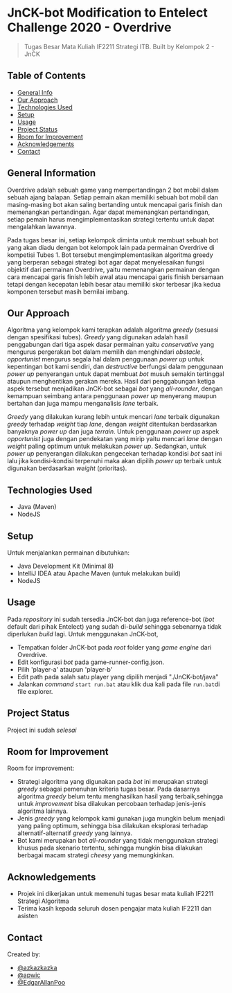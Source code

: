 # JnCK-bot Modification to Entelect Challenge 2020 - Overdrive
> Tugas Besar Mata Kuliah IF2211 Strategi ITB.
> Built by Kelompok 2 - JnCK

## Table of Contents
* [General Info](#general-information)
* [Our Approach](#our-approach)
* [Technologies Used](#technologies-used)
* [Setup](#setup)
* [Usage](#usage)
* [Project Status](#project-status)
* [Room for Improvement](#room-for-improvement)
* [Acknowledgements](#acknowledgements)
* [Contact](#contact)
<!-- * [License](#license) -->


## General Information
Overdrive adalah sebuah game yang mempertandingan 2 bot mobil dalam sebuah ajang balapan. Setiap pemain akan memiliki sebuah bot mobil dan masing-masing bot akan saling bertanding untuk mencapai garis finish dan memenangkan pertandingan. Agar dapat memenangkan pertandingan, setiap pemain harus mengimplementasikan strategi tertentu untuk dapat mengalahkan lawannya. 

Pada tugas besar ini, setiap kelompok diminta untuk membuat sebuah bot yang akan diadu dengan bot kelompok lain pada permainan Overdrive di kompetisi Tubes 1. Bot tersebut mengimplementasikan algoritma greedy yang berperan sebagai strategi bot agar dapat menyelesaikan fungsi objektif dari permainan Overdrive, yaitu memenangkan permainan dengan cara mencapai garis finish lebih awal atau mencapai garis finish bersamaan tetapi dengan kecepatan lebih besar atau memiliki skor terbesar jika kedua komponen tersebut masih bernilai imbang. 

## Our Approach
Algoritma yang kelompok kami terapkan adalah algoritma _greedy_ (sesuasi dengan spesifikasi tubes). _Greedy_ yang digunakan adalah hasil penggabungan dari tiga aspek dasar permainan yaitu _conservative_ yang mengurus pergerakan bot dalam memilih dan menghindari _obstacle_, _opportunist_ mengurus segala hal dalam penggunaan _power up_ untuk kepentingan bot kami sendiri, dan _destructive_ berfungsi dalam penggunaan _power up_ penyerangan untuk dapat membuat _bot_ musuh semakin tertinggal ataupun menghentikan gerakan mereka. Hasil dari penggabungan ketiga aspek tersebut menjadikan JnCK-bot sebagai _bot_ yang _all-rounder_, dengan kemampuan seimbang antara penggunaan _power up_ menyerang maupun bertahan dan juga mampu menganalisis _lane_ terbaik.

_Greedy_ yang dilakukan kurang lebih untuk mencari _lane_ terbaik digunakan _greedy_ terhadap _weight_ tiap _lane_, dengan _weight_ ditentukan berdasarkan banyaknya _power up_ dan juga _terrain_. Untuk penggunaan _power up_ aspek _opportunist_ juga dengan pendekatan yang mirip yaitu mencari _lane_ dengan _weight_ paling optimum untuk melakukan _power up_. Sedangkan, untuk _power up_ penyerangan dilakukan pengecekan terhadap kondisi _bot_ saat ini lalu jika kondisi-kondisi terpenuhi maka akan dipilih _power up_ terbaik untuk digunakan berdasarkan _weight_ (prioritas). 

## Technologies Used
- Java (Maven)
- NodeJS

## Setup
Untuk menjalankan permainan dibutuhkan:
- Java Development Kit (Minimal 8)
- IntelliJ IDEA atau Apache Maven (untuk melakukan build)
- NodeJS

## Usage
Pada _repository_ ini sudah tersedia JnCK-bot dan juga reference-bot (_bot_ default dari pihak Entelect) yang sudah di-_build_ sehingga sebenarnya tidak diperlukan _build_ lagi. Untuk menggunakan JnCK-bot, 
- Tempatkan folder JnCK-bot pada _root_ folder yang _game engine_ dari Overdrive. 
- Edit konfigurasi _bot_ pada game-runner-config.json. 
- Pilih 'player-a' ataupun 'player-b'
- Edit path pada salah satu player yang dipilih menjadi "./JnCK-bot/java"
- Jalankan _command_ ``start run.bat`` atau klik dua kali pada file ``run.bat``di file explorer.


## Project Status
Project ini sudah  _selesai_ 

## Room for Improvement
Room for improvement:
- Strategi algoritma yang digunakan pada _bot_ ini merupakan strategi _greedy_ sebagai pemenuhan kriteria tugas besar. Pada dasarnya algoritma _greedy_ belum tentu menghasilkan hasil yang terbaik,sehingga untuk _improvement_ bisa dilakukan percobaan terhadap jenis-jenis algoritma lainnya.
- Jenis _greedy_ yang kelompok kami gunakan juga mungkin belum menjadi yang paling optimum, sehingga bisa dilakukan eksplorasi terhadap alternatif-alternatif _greedy_ yang lainnya.
- Bot kami merupakan bot _all-rounder_ yang tidak menggunakan strategi khusus pada skenario tertentu, sehingga mungkin bisa dilakukan berbagai macam strategi _cheesy_ yang memungkinkan.

## Acknowledgements
- Projek ini dikerjakan untuk memenuhi tugas besar mata kuliah IF2211 Strategi Algoritma
- Terima kasih kepada seluruh dosen pengajar mata kuliah IF2211 dan asisten

## Contact
Created by:
- [@azkazkazka](https://github.com/azkazkazka)
- [@apwic](https://github.com/apwic)
- [@EdgarAllanPoo](https://github.com/EdgarAllanPoo)
<!-- Optional -->
<!-- ## License -->
<!-- This project is open source and available under the [... License](). -->

<!-- You don't have to include all sections - just the one's relevant to your project -->
